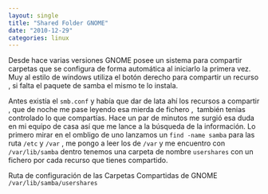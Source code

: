 ```yaml
---
layout: single
title: "Shared Folder GNOME"
date: "2010-12-29"
categories: linux
---
```


Desde hace varias versiones GNOME posee un sistema para compartir carpetas que se configura de forma automática al iniciarlo la primera vez. Muy al estilo de windows utiliza el botón derecho para compartir un recurso , si falta el paquete de samba el mismo te lo instala.

Antes existía el `smb.conf` y había que dar de lata ahí los recursos a compartir , que de noche me pase leyendo esa mierda de fichero ,  también tenias controlado lo que compartías. Hace un par de minutos me surgió esa duda en mi equipo de casa así que me lance a la búsqueda de la información. Lo primero mirar en el ombligo de uno lanzamos un `find -name samba` para las ruta `/etc` y `/var` , me pongo a leer los de `/var` y me encuentro con `/var/lib/samba` dentro tenemos una carpeta de nombre `usershares` con un fichero por cada recurso que tienes compartido.

Ruta de configuración de las Carpetas Compartidas de GNOME `/var/lib/samba/usershares`
